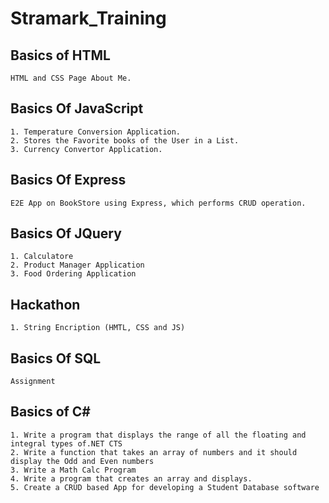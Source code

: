 # Stramark_Training

## Basics of HTML 
    HTML and CSS Page About Me.
    
## Basics Of JavaScript
    1. Temperature Conversion Application.
    2. Stores the Favorite books of the User in a List.
    3. Currency Convertor Application.

## Basics Of Express
    E2E App on BookStore using Express, which performs CRUD operation.
    
## Basics Of JQuery
    1. Calculatore
    2. Product Manager Application
    3. Food Ordering Application
    
## Hackathon 
    1. String Encription (HMTL, CSS and JS)
    
## Basics Of SQL
    Assignment 
    
## Basics of C#
    1. Write a program that displays the range of all the floating and integral types of.NET CTS
    2. Write a function that takes an array of numbers and it should display the Odd and Even numbers
    3. Write a Math Calc Program
    4. Write a program that creates an array and displays.
    5. Create a CRUD based App for developing a Student Database software
